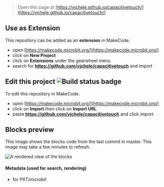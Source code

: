 
> Open this page at [https://vjchele.github.io/capacitivetouch/](https://vjchele.github.io/capacitivetouch/)

## Use as Extension

This repository can be added as an **extension** in MakeCode.

* open [https://makecode.microbit.org/](https://makecode.microbit.org/)
* click on **New Project**
* click on **Extensions** under the gearwheel menu
* search for **https://github.com/vjchele/capacitivetouch** and import

## Edit this project ![Build status badge](https://github.com/vjchele/capacitivetouch/workflows/MakeCode/badge.svg)

To edit this repository in MakeCode.

* open [https://makecode.microbit.org/](https://makecode.microbit.org/)
* click on **Import** then click on **Import URL**
* paste **https://github.com/vjchele/capacitivetouch** and click import

## Blocks preview

This image shows the blocks code from the last commit in master.
This image may take a few minutes to refresh.

![A rendered view of the blocks](https://github.com/vjchele/capacitivetouch/raw/master/.github/makecode/blocks.png)

#### Metadata (used for search, rendering)

* for PXT/microbit
<script src="https://makecode.com/gh-pages-embed.js"></script><script>makeCodeRender("{{ site.makecode.home_url }}", "{{ site.github.owner_name }}/{{ site.github.repository_name }}");</script>
